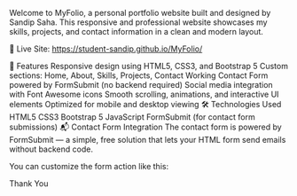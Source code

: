 Welcome to MyFolio, a personal portfolio website built and designed by Sandip Saha. This responsive and professional website showcases my skills, projects, and contact information in a clean and modern layout.

🔗 Live Site: https://student-sandip.github.io/MyFolio/

🚀 Features
Responsive design using HTML5, CSS3, and Bootstrap 5
Custom sections: Home, About, Skills, Projects, Contact
Working Contact Form powered by FormSubmit (no backend required)
Social media integration with Font Awesome icons
Smooth scrolling, animations, and interactive UI elements
Optimized for mobile and desktop viewing
🛠️ Technologies Used
HTML5
CSS3
Bootstrap 5
JavaScript
FormSubmit (for contact form submissions)
📬 Contact Form Integration
The contact form is powered by FormSubmit — a simple, free solution that lets your HTML form send emails without backend code.

You can customize the form action like this:

<form action="https://formsubmit.co/your-email@example.com" method="POST"> 
Thank You